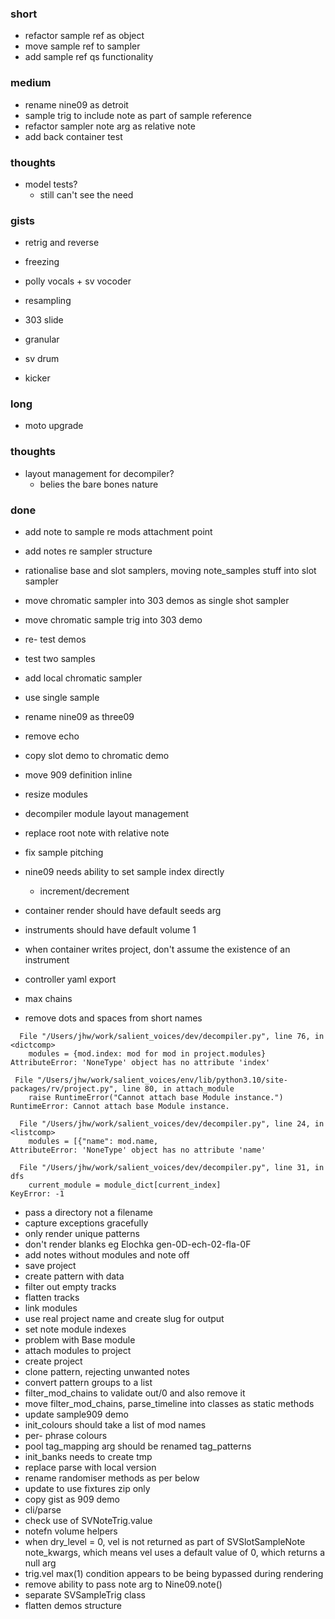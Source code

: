### short

- refactor sample ref as object
- move sample ref to sampler
- add sample ref qs functionality

### medium

- rename nine09 as detroit
- sample trig to include note as part of sample reference
- refactor sampler note arg as relative note
- add back container test

### thoughts

- model tests?
  - still can't see the need

### gists 

- retrig and reverse

- freezing
- polly vocals + sv vocoder
- resampling
- 303 slide

- granular
- sv drum
- kicker

### long

- moto upgrade

### thoughts

- layout management for decompiler?
  - belies the bare bones nature

### done

- add note to sample re mods attachment point
- add notes re sampler structure
- rationalise base and slot samplers, moving note_samples stuff into slot sampler
- move chromatic sampler into 303 demos as single shot sampler
- move chromatic sample trig into 303 demo
- re- test demos
- test two samples
- add local chromatic sampler
- use single sample
- rename nine09 as three09
- remove echo
- copy slot demo to chromatic demo
- move 909 definition inline
- resize modules
- decompiler module layout management
- replace root note with relative note
- fix sample pitching
- nine09 needs ability to set sample index directly
  - increment/decrement
- container render should have default seeds arg
- instruments should have default volume 1
- when container writes project, don't assume the existence of an instrument

- controller yaml export
- max chains
- remove dots and spaces from short names

```
  File "/Users/jhw/work/salient_voices/dev/decompiler.py", line 76, in <dictcomp>
    modules = {mod.index: mod for mod in project.modules}
AttributeError: 'NoneType' object has no attribute 'index'
```

```
 File "/Users/jhw/work/salient_voices/env/lib/python3.10/site-packages/rv/project.py", line 80, in attach_module
    raise RuntimeError("Cannot attach base Module instance.")
RuntimeError: Cannot attach base Module instance.
```

```
  File "/Users/jhw/work/salient_voices/dev/decompiler.py", line 24, in <listcomp>
    modules = [{"name": mod.name,
AttributeError: 'NoneType' object has no attribute 'name'
```

```
  File "/Users/jhw/work/salient_voices/dev/decompiler.py", line 31, in dfs
    current_module = module_dict[current_index]
KeyError: -1
```

- pass a directory not a filename 
- capture exceptions gracefully
- only render unique patterns
- don't render blanks eg Elochka gen-0D-ech-02-fla-0F
- add notes without modules and note off
- save project
- create pattern with data
- filter out empty tracks
- flatten tracks
- link modules
- use real project name and create slug for output
- set note module indexes
- problem with Base module
- attach modules to project
- create project
- clone pattern, rejecting unwanted notes
- convert pattern groups to a list
- filter_mod_chains to validate out/0 and also remove it
- move filter_mod_chains, parse_timeline into classes as static methods
- update sample909 demo
- init_colours should take a list of mod names
- per- phrase colours
- pool tag_mapping arg should be renamed tag_patterns
- init_banks needs to create tmp
- replace parse with local version
- rename randomiser methods as per below
- update to use fixtures zip only
- copy gist as 909 demo
- cli/parse
- check use of SVNoteTrig.value
- notefn volume helpers
- when dry_level = 0, vel is not returned as part of SVSlotSampleNote note_kwargs, which means vel uses a default value of 0, which returns a null arg
- trig.vel max(1) condition appears to be being bypassed during rendering
- remove ability to pass note arg to Nine09.note()
- separate SVSampleTrig class
- flatten demos structure

